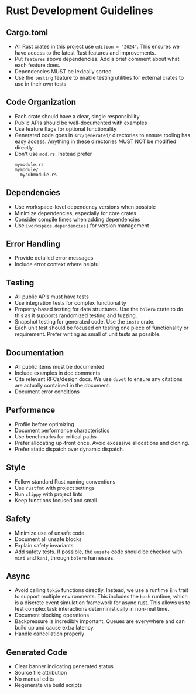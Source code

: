 # Rust Development Guidelines

## Cargo.toml
- All Rust crates in this project use `edition = "2024"`. This ensures we have access to the latest Rust features and improvements.
- Put `features` above dependencies. Add a brief comment about what each feature does.
- Dependencies MUST be lexically sorted
- Use the `testing` feature to enable testing utilities for external crates to use in their own tests

## Code Organization
- Each crate should have a clear, single responsibility
- Public APIs should be well-documented with examples
- Use feature flags for optional functionality
- Generated code goes in `src/generated/` directories to ensure tooling has easy access. Anything in these directories MUST NOT be modified directly.
- Don't use `mod.rs`. Instead prefer
  ```
  mymodule.rs
  mymodule/
    mysubmodule.rs
  ```

## Dependencies
- Use workspace-level dependency versions when possible
- Minimize dependencies, especially for core crates
- Consider compile times when adding dependencies
- Use `[workspace.dependencies]` for version management

## Error Handling
- Provide detailed error messages
- Include error context where helpful

## Testing
- All public APIs must have tests
- Use integration tests for complex functionality
- Property-based testing for data structures. Use the `bolero` crate to do this as it supports randomized testing and fuzzing.
- Snapshot testing for generated code. Use the `insta` crate.
- Each unit test should be focused on testing one piece of functionality or requirement. Prefer writing as small of unit tests as possible.

## Documentation
- All public items must be documented
- Include examples in doc comments
- Cite relevant RFCs/design docs. We use `duvet` to ensure any citations are actually contained in the document.
- Document error conditions

## Performance
- Profile before optimizing
- Document performance characteristics
- Use benchmarks for critical paths
- Prefer allocating up-front once. Avoid excessive allocations and cloning.
- Prefer static dispatch over dynamic dispatch.

## Style
- Follow standard Rust naming conventions
- Use `rustfmt` with project settings
- Run `clippy` with project lints
- Keep functions focused and small

## Safety
- Minimize use of unsafe code
- Document all unsafe blocks
- Explain safety invariants
- Add safety tests. If possible, the `unsafe` code should be checked with `miri` and `kani`, through `bolero` harnesses.

## Async
- Avoid calling `tokio` functions directly. Instead, we use a runtime `Env` trait to support multiple environments. This includes the `bach` runtime, which is a discrete event simulation framework for async rust. This allows us to test complex task interactions deterministically in non-real time.
- Document blocking operations
- Backpressure is incredibly important. Queues are everywhere and can build up and cause extra latency.
- Handle cancellation properly

## Generated Code
- Clear banner indicating generated status
- Source file attribution
- No manual edits
- Regenerate via build scripts
